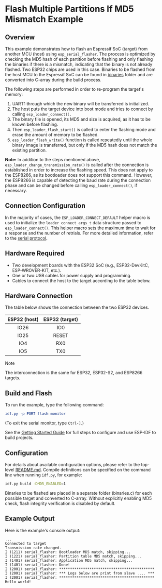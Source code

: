 # Flash Multiple Partitions If MD5 Mismatch Example

## Overview

This example demonstrates how to flash an Espressif SoC (target) from another MCU (host) using `esp_serial_flasher`. The process is optimized by checking the MD5 hash of each partition before flashing and only flashing the binaries if there is a mismatch, indicating that the binary is not already flashed. Two ESP32 chips are used in this case. Binaries to be flashed from the host MCU to the Espressif SoC can be found in [binaries](../binaries/) folder and are converted into C-array during the build process.

The following steps are performed in order to re-program the target's memory:

1. UART1 through which the new binary will be transferred is initialized.
2. The host puts the target device into boot mode and tries to connect by calling `esp_loader_connect()`.
3. The binary file is opened, its MD5 and size is acquired, as it has to be known before flashing.
4. Then `esp_loader_flash_start()` is called to enter the flashing mode and erase the amount of memory to be flashed.
5. `esp_loader_flash_write()` function is called repeatedly until the whole binary image is transferred, but only if the MD5 hash does not match the existing partition.

**Note:** In addition to the steps mentioned above, `esp_loader_change_transmission_rate()` is called after the connection is established in order to increase the flashing speed. This does not apply to the ESP8266, as its bootloader does not support this command. However, the ESP8266 is capable of detecting the baud rate during the connection phase and can be changed before calling `esp_loader_connect()`, if necessary.

## Connection Configuration

In the majority of cases, the `ESP_LOADER_CONNECT_DEFAULT` helper macro is used to initialize the `loader_connect_args_t` data structure passed to `esp_loader_connect()`. This helper macro sets the maximum time to wait for a response and the number of retrials. For more detailed information, refer to the [serial protocol](https://docs.espressif.com/projects/esptool/en/latest/esp32s3/advanced-topics/serial-protocol.html).

## Hardware Required

- Two development boards with the ESP32 SoC (e.g., ESP32-DevKitC, ESP-WROVER-KIT, etc.).
- One or two USB cables for power supply and programming.
- Cables to connect the host to the target according to the table below.

## Hardware Connection

The table below shows the connection between the two ESP32 devices.

| ESP32 (host) | ESP32 (target) |
| :----------: | :------------: |
|     IO26     |      IO0       |
|     IO25     |     RESET      |
|     IO4      |      RX0       |
|     IO5      |      TX0       |

> [!NOTE]
> The interconnection is the same for ESP32, ESP32-S2, and ESP8266 targets.

## Build and Flash

To run the example, type the following command:

```CMake
idf.py -p PORT flash monitor
```

(To exit the serial monitor, type `Ctrl-]`.)

See the [Getting Started Guide](https://docs.espressif.com/projects/esp-idf/en/stable/esp32/index.html) for full steps to configure and use ESP-IDF to build projects.

## Configuration

For details about available configuration options, please refer to the top-level [README.md](../../README.md).
Compile definitions can be specified on the command line when running `idf.py`, for example:

```bash
idf.py build -DMD5_ENABLED=1
```

Binaries to be flashed are placed in a separate folder (binaries.c) for each possible target and converted to C-array. Without explicitly enabling MD5 check, flash integrity verification is disabled by default.

## Example Output

Here is the example's console output:

```text
...
Connected to target
Transmission rate changed.
I (1211) serial_flasher: Bootloader MD5 match, skipping...
I (1221) serial_flasher: Partition table MD5 match, skipping...
I (1401) serial_flasher: Application MD5 match, skipping...
I (1401) serial_flasher: Done!
I (2001) serial_flasher: ********************************************
I (2001) serial_flasher: *** Logs below are print from slave .... ***
I (2001) serial_flasher: ********************************************
Hello world!
```
